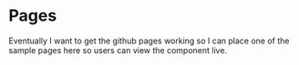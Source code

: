 # Pages
Eventually I want to get the github pages working so I can place one of the sample pages here so users can view the component live.